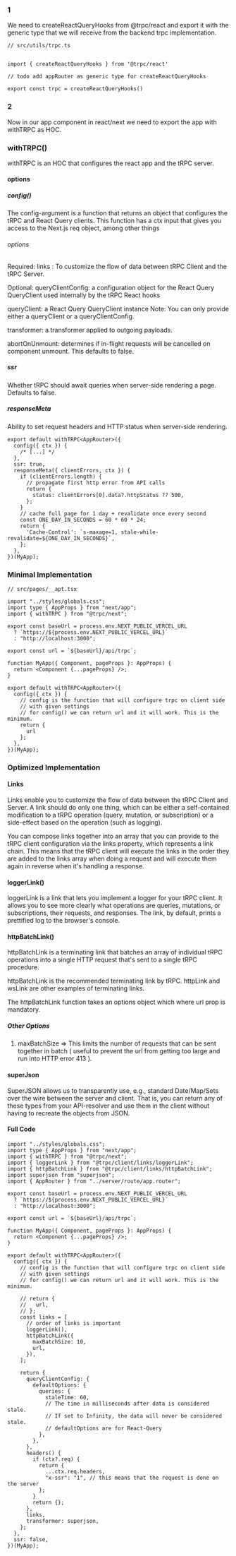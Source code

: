 ### 1

We need to createReactQueryHooks from @trpc/react and export it with the generic
type that we will receive from the backend trpc implementation.

```
// src/utils/trpc.ts


import { createReactQueryHooks } from '@trpc/react'

// todo add appRouter as generic type for createReactQueryHooks

export const trpc = createReactQueryHooks()

```

### 2

Now in our app component in react/next we need to export the app with withTRPC as HOC.

### withTRPC()

withTRPC is an HOC that configures the react app and the tRPC server.

#### options

##### config()

The config-argument is a function that returns an object that configures the tRPC and React Query clients. This function has a ctx input that gives you access to the Next.js req object, among other things

###### options

Required:
links : To customize the flow of data between tRPC Client and the tRPC Server.

Optional:
queryClientConfig: a configuration object for the React Query QueryClient used internally by the tRPC React hooks

queryClient: a React Query QueryClient instance
Note: You can only provide either a queryClient or a queryClientConfig.

transformer: a transformer applied to outgoing payloads.

abortOnUnmount: determines if in-flight requests will be cancelled on component unmount. This defaults to false.

##### ssr

Whether tRPC should await queries when server-side rendering a page. Defaults to false.

##### responseMeta

Ability to set request headers and HTTP status when server-side rendering.

```
export default withTRPC<AppRouter>({
  config({ ctx }) {
    /* [...] */
  },
  ssr: true,
  responseMeta({ clientErrors, ctx }) {
    if (clientErrors.length) {
      // propagate first http error from API calls
      return {
        status: clientErrors[0].data?.httpStatus ?? 500,
      };
    }
    // cache full page for 1 day + revalidate once every second
    const ONE_DAY_IN_SECONDS = 60 * 60 * 24;
    return {
      'Cache-Control': `s-maxage=1, stale-while-revalidate=${ONE_DAY_IN_SECONDS}`,
    };
  },
})(MyApp);

```

### Minimal Implementation

```
// src/pages/__apt.tsx

import "../styles/globals.css";
import type { AppProps } from "next/app";
import { withTRPC } from "@trpc/next";

export const baseUrl = process.env.NEXT_PUBLIC_VERCEL_URL
  ? `https://${process.env.NEXT_PUBLIC_VERCEL_URL}`
  : "http://localhost:3000";

export const url = `${baseUrl}/api/trpc`;

function MyApp({ Component, pageProps }: AppProps) {
  return <Component {...pageProps} />;
}

export default withTRPC<AppRouter>({
  config({ ctx }) {
    // config is the function that will configure trpc on client side
    // with given settings
    // for config() we can return url and it will work. This is the minimum.
    return {
      url
    };
  },
})(MyApp);

```

### Optimized Implementation

#### Links

Links enable you to customize the flow of data between the tRPC Client and Server. A link should do only one thing, which can be either a self-contained modification to a tRPC operation (query, mutation, or subscription) or a side-effect based on the operation (such as logging).

You can compose links together into an array that you can provide to the tRPC client configuration via the links property, which represents a link chain. This means that the tRPC client will execute the links in the order they are added to the links array when doing a request and will execute them again in reverse when it's handling a response.

#### loggerLink()

loggerLink is a link that lets you implement a logger for your tRPC client. It allows you to see more clearly what operations are queries, mutations, or subscriptions, their requests, and responses. The link, by default, prints a prettified log to the browser's console.

#### httpBatchLink()

httpBatchLink is a terminating link that batches an array of individual tRPC operations into a single HTTP request that's sent to a single tRPC procedure.

httpBatchLink is the recommended terminating link by tRPC.
httpLink and wsLink are other examples of terminating links.

The httpBatchLink function takes an options object which where url prop is mandatory.

##### Other Options

1. maxBatchSize => This limits the number of requests that can be sent together in batch ( useful to prevent the url from getting too large and run into HTTP error 413 ).

#### superJson

SuperJSON allows us to transparently use, e.g., standard Date/Map/Sets over the wire between the server and client. That is, you can return any of these types from your API-resolver and use them in the client without having to recreate the objects from JSON.

#### Full Code

```
import "../styles/globals.css";
import type { AppProps } from "next/app";
import { withTRPC } from "@trpc/next";
import { loggerLink } from "@trpc/client/links/loggerLink";
import { httpBatchLink } from "@trpc/client/links/httpBatchLink";
import superjson from "superjson";
import { AppRouter } from "../server/route/app.router";

export const baseUrl = process.env.NEXT_PUBLIC_VERCEL_URL
  ? `https://${process.env.NEXT_PUBLIC_VERCEL_URL}`
  : "http://localhost:3000";

export const url = `${baseUrl}/api/trpc`;

function MyApp({ Component, pageProps }: AppProps) {
  return <Component {...pageProps} />;
}

export default withTRPC<AppRouter>({
  config({ ctx }) {
    // config is the function that will configure trpc on client side
    // with given settings
    // for config() we can return url and it will work. This is the minimum.

    // return {
    //   url,
    // };
    const links = [
      // order of links is important
      loggerLink(),
      httpBatchLink({
        maxBatchSize: 10,
        url,
      }),
    ];

    return {
      queryClientConfig: {
        defaultOptions: {
          queries: {
            staleTime: 60,
            // The time in milliseconds after data is considered stale.
            // If set to Infinity, the data will never be considered stale.
            // defaultOptions are for React-Query
          },
        },
      },
      headers() {
        if (ctx?.req) {
          return {
            ...ctx.req.headers,
            "x-ssr": "1", // this means that the request is done on the server
          };
        }
        return {};
      },
      links,
      transformer: superjson,
    };
  },
  ssr: false,
})(MyApp);

```

